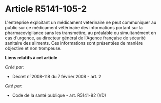 # Article R5141-105-2

L'entreprise exploitant un médicament vétérinaire ne peut communiquer au public sur ce médicament vétérinaire des
informations portant sur la pharmacovigilance sans les transmettre, au préalable ou simultanément en cas d'urgence, au
directeur général de l'Agence française de sécurité sanitaire des aliments. Ces informations sont présentées de manière
objective et non trompeuse.

**Liens relatifs à cet article**

_Créé par_:

  - Décret n°2008-118 du 7 février 2008 - art. 2

_Cité par_:

  - Code de la santé publique - art. R5141-82 (VD)
